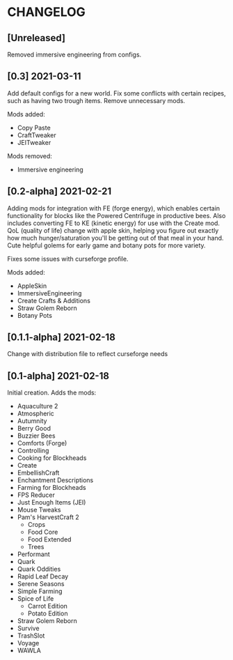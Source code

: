 # CHANGELOG

## [Unreleased]

Removed immersive engineering from configs.

## [0.3] 2021-03-11

Add default configs for a new world. Fix some conflicts with certain recipes, such as having two trough items. Remove unnecessary mods. 

Mods added: 

- Copy Paste
- CraftTweaker
- JEITweaker

Mods removed:

- Immersive engineering

## [0.2-alpha] 2021-02-21

Adding mods for integration with FE (forge energy), which enables certain functionality for blocks like the Powered Centrifuge in productive bees. Also includes converting FE to KE (kinetic energy) for use with the Create mod. QoL (quality of life) change with apple skin, helping you figure out exactly how much hunger/saturation you'll be getting out of that meal in your hand. Cute helpful golems for early game and botany pots for more variety. 

Fixes some issues with curseforge profile.

Mods added:

- AppleSkin
- ImmersiveEngineering 
- Create Crafts & Additions
- Straw Golem Reborn
- Botany Pots

## [0.1.1-alpha] 2021-02-18
Change with distribution file to reflect curseforge needs

## [0.1-alpha] 2021-02-18

Initial creation. Adds the mods:

- Aquaculture 2
- Atmospheric
- Autumnity
- Berry Good
- Buzzier Bees
- Comforts (Forge)
- Controlling
- Cooking for Blockheads
- Create
- EmbellishCraft
- Enchantment Descriptions
- Farming for Blockheads
- FPS Reducer
- Just Enough Items (JEI)
- Mouse Tweaks
- Pam's HarvestCraft 2
  - Crops
  - Food Core
  - Food Extended
  - Trees
- Performant
- Quark
- Quark Oddities
- Rapid Leaf Decay
- Serene Seasons
- Simple Farming
- Spice of Life
  - Carrot Edition
  - Potato Edition
- Straw Golem Reborn
- Survive
- TrashSlot
- Voyage
- WAWLA
